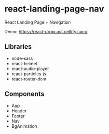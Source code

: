 # react-landing-page-nav
React Landing Page + Navigation

Demo: https://react-dropcast.netlify.com/

## Libraries

- node-sass
- react-helmet
- react-audio-player
- react-particles-js
- react-router-dom

## Components

- App
- Header
- Footer
- Nav
- BgAnimation

